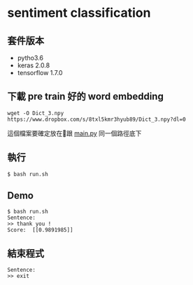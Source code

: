 # sentiment classification


## 套件版本

*   pytho3.6
*   keras 2.0.8
*   tensorflow 1.7.0

## 下載 pre train 好的 word embedding

    wget -O Dict_3.npy https://www.dropbox.com/s/8txl5kmr3hyub89/Dict_3.npy?dl=0

這個檔案要確定放在跟 [main.py](./main.py) 同一個路徑底下
## 執行

    $ bash run.sh

## Demo

    $ bash run.sh
    Sentence:
    >> thank you !
    Score:  [[0.9891985]]

## 結束程式

    Sentence:
    >> exit
